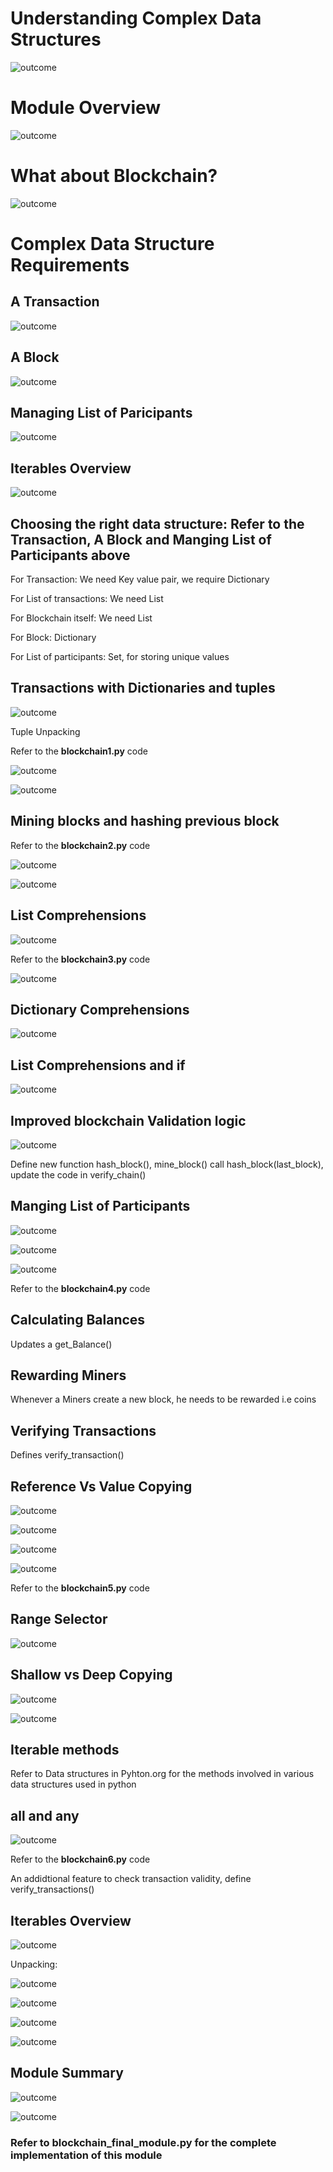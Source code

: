 # Understanding Complex Data Structures

![outcome](./01.JPG)

# Module Overview

![outcome](./02.JPG)

# What about Blockchain?

![outcome](./03.JPG)

# Complex Data Structure Requirements

## A Transaction

![outcome](./04.JPG)

## A Block

![outcome](./05.JPG)

## Managing List of Paricipants

![outcome](./06.JPG)

## Iterables Overview

![outcome](./07.JPG)

## Choosing the right data structure: Refer to the Transaction, A Block and Manging List of Participants above
 
 For Transaction: We need Key value pair, we require Dictionary
 
 For List of transactions: We need List
 
 For Blockchain itself: We need List
 
 For Block: Dictionary
 
 For List of participants: Set, for storing unique values

## Transactions with Dictionaries and tuples

![outcome](./08.JPG)

Tuple Unpacking

Refer to the **blockchain1.py** code 

![outcome](./09.JPG)

![outcome](./10.JPG)

## Mining blocks and hashing previous block

Refer to the **blockchain2.py** code

![outcome](./11.JPG)

![outcome](./12.JPG)

## List Comprehensions

![outcome](./13.JPG)

Refer to the **blockchain3.py** code

![outcome](./14.JPG)

## Dictionary Comprehensions

![outcome](./15.JPG)

## List Comprehensions and if

![outcome](./16.JPG)

## Improved blockchain Validation logic 

![outcome](./17.JPG)

Define new function hash_block(), mine_block() call hash_block(last_block), update the code in verify_chain()

## Manging List of Participants

![outcome](./18.JPG)

![outcome](./19.JPG)

![outcome](./20.JPG)

Refer to the **blockchain4.py** code 

## Calculating Balances

Updates a get_Balance()

## Rewarding Miners

Whenever a Miners create a new block, he needs to be rewarded i.e coins

## Verifying Transactions

Defines verify_transaction()

## Reference Vs Value Copying

![outcome](./21.JPG)

![outcome](./22.JPG)

![outcome](./23.JPG)

![outcome](./24.JPG)

Refer to the **blockchain5.py** code 

## Range Selector

![outcome](./25.JPG)

## Shallow vs Deep Copying

![outcome](./26.JPG)

![outcome](./27.JPG)

## Iterable methods

Refer to Data structures in Pyhton.org for the methods involved in various data structures used in python

## all and any

![outcome](./28.JPG)

Refer to the **blockchain6.py** code

An addidtional feature to check transaction validity, define verify_transactions()

## Iterables Overview

![outcome](./29.JPG)

Unpacking:

![outcome](./30.JPG)

![outcome](./31.JPG)

![outcome](./32.JPG)

![outcome](./33.JPG)

## Module Summary

![outcome](./34.JPG)

![outcome](./35.JPG)

### Refer to **blockchain_final_module.py** for the complete implementation of this module

















 
 


